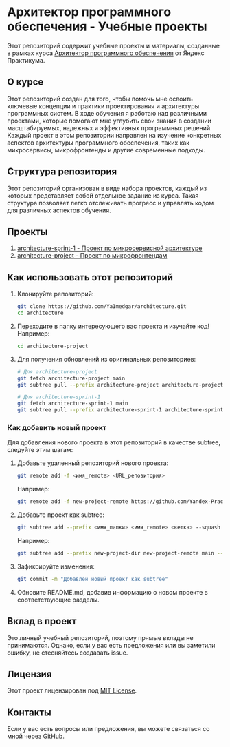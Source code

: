 # Архитектор программного обеспечения - Учебные проекты

Этот репозиторий содержит учебные проекты и материалы, созданные в рамках курса [Архитектор программного обеспечения](https://practicum.yandex.ru/software-architect/) от Яндекс Практикума.

## О курсе

Этот репозиторий создан для того, чтобы помочь мне освоить ключевые концепции и практики проектирования и архитектуры программных систем. В ходе обучения я работаю над различными проектами, которые помогают мне углубить свои знания в создании масштабируемых, надежных и эффективных программных решений. Каждый проект в этом репозитории направлен на изучение конкретных аспектов архитектуры программного обеспечения, таких как микросервисы, микрофронтенды и другие современные подходы.

## Структура репозитория

Этот репозиторий организован в виде набора проектов, каждый из которых представляет собой отдельное задание из курса. Такая структура позволяет легко отслеживать прогресс и управлять кодом для различных аспектов обучения.

## Проекты

1. [architecture-sprint-1 - Проект по микросервисной архитектуре](./architecture-sprint-1/README.md)
2. [architecture-project - Проект по микрофронтендам](./architecture-project/README.md)

## Как использовать этот репозиторий

1. Клонируйте репозиторий:
   ```bash
   git clone https://github.com/YaImedgar/architecture.git
   cd architecture
   ```

2. Переходите в папку интересующего вас проекта и изучайте код!
   Например:
   ```bash
   cd architecture-project
   ```

3. Для получения обновлений из оригинальных репозиториев:
   ```bash
   # Для architecture-project
   git fetch architecture-project main
   git subtree pull --prefix architecture-project architecture-project main --squash

   # Для architecture-sprint-1
   git fetch architecture-sprint-1 main
   git subtree pull --prefix architecture-sprint-1 architecture-sprint-1 main --squash
   ```

### Как добавить новый проект 

Для добавления нового проекта в этот репозиторий в качестве subtree, следуйте этим шагам:

1. Добавьте удаленный репозиторий нового проекта:
   ```bash
   git remote add -f <имя_remote> <URL_репозитория>
   ```
   Например:
   ```bash
   git remote add -f new-project-remote https://github.com/Yandex-Practicum/new-project.git
   ```

2. Добавьте проект как subtree:
   ```bash
   git subtree add --prefix <имя_папки> <имя_remote> <ветка> --squash
   ```
   Например:
   ```bash
   git subtree add --prefix new-project-dir new-project-remote main --squash
   ```

3. Зафиксируйте изменения:
   ```bash
   git commit -m "Добавлен новый проект как subtree"
   ```

4. Обновите README.md, добавив информацию о новом проекте в соответствующие разделы.

## Вклад в проект

Это личный учебный репозиторий, поэтому прямые вклады не принимаются. Однако, если у вас есть предложения или вы заметили ошибку, не стесняйтесь создавать issue.

## Лицензия

Этот проект лицензирован под [MIT License](LICENSE).

## Контакты

Если у вас есть вопросы или предложения, вы можете связаться со мной через GitHub.
